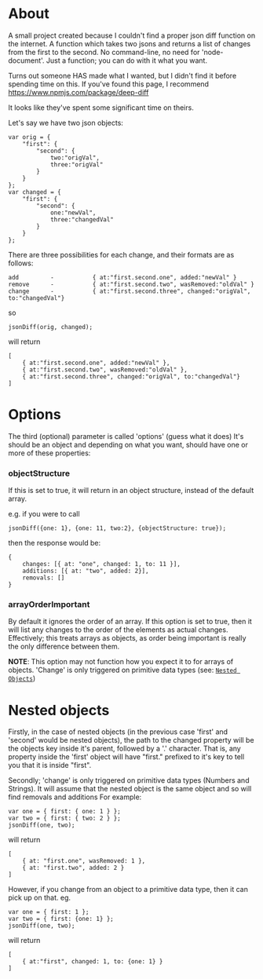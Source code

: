 # About

A small project created because I couldn't find a proper json diff function on the internet. A function which takes two jsons and returns a list of changes from the first to the second. No command-line, no need for 'node-document'. Just a function; you can do with it what you want.

Turns out someone HAS made what I wanted, but I didn't find it before spending time on this. If you've found this page, I recommend https://www.npmjs.com/package/deep-diff

It looks like they've spent some significant time on theirs.

Let's say we have two json objects:
```
var orig = { 
	"first": { 
		"second": { 
			two:"origVal", 
			three:"origVal" 
		} 
	} 
};
var changed = { 
	"first": { 
		"second": { 
			one:"newVal", 
			three:"changedVal" 
		} 
	} 
};
```

There are three possibilities for each change, and their formats are as follows:
```
add			-			{ at:"first.second.one", added:"newVal" }
remove		-			{ at:"first.second.two", wasRemoved:"oldVal" }
change		-			{ at:"first.second.three", changed:"origVal", to:"changedVal"}
```

so
```
jsonDiff(orig, changed);
```
will return 
```
[
	{ at:"first.second.one", added:"newVal" },
	{ at:"first.second.two", wasRemoved:"oldVal" },
	{ at:"first.second.three", changed:"origVal", to:"changedVal"}
]
```

# Options
The third (optional) parameter is called 'options' (guess what it does)
It's should be an object and depending on what you want, should have one or more of these properties:
<h3>objectStructure</h3>
If this is set to true, it will return in an object structure, instead of the default array.

e.g. if you were to call
```
jsonDiff({one: 1}, {one: 11, two:2}, {objectStructure: true});
```
then the response would be:
```
{
	changes: [{ at: "one", changed: 1, to: 11 }],
	additions: [{ at: "two", added: 2}],
	removals: []
}
```
<h3>arrayOrderImportant</h3>
By default it ignores the order of an array. If this option is set to true, then it will list any changes to the order of the elements as actual changes. Effectively; this treats arrays as objects, as order being important is really the only difference between them.

<b>NOTE</b>: This option may not function how you expect it to for arrays of objects. 'Change' is only triggered on primitive data types (see: [`Nested Objects`](#nested-objects))


# Nested objects

Firstly, in the case of nested objects (in the previous case 'first' and 'second' would be nested objects), the path to the changed property will be the objects key inside it's parent, followed by a '.' character. That is, any property inside the 'first' object will have "first." prefixed to it's key to tell you that it is inside "first".

Secondly; 'change' is only triggered on primitive data types (Numbers and Strings). It will assume that the nested object is the same object and so will find removals and additions
For example:
```
var one = { first: { one: 1 } };
var two = { first: { two: 2 } };
jsonDiff(one, two);
```
will return
```
[
	{ at: "first.one", wasRemoved: 1 },
	{ at: "first.two", added: 2 }
]
```

However, if you change from an object to a primitive data type, then it can pick up on that.
eg.
```
var one = { first: 1 };
var two = { first: {one: 1} };
jsonDiff(one, two);
```
will return
```
[
	{ at:"first", changed: 1, to: {one: 1} }
]
```